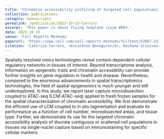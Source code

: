 ```yaml
---
title: "Chromatin accessibility profiling of targeted cell populations with laser capture microdissection coupled to ATAC-seq"
collection: publications
category: manuscripts
permalink: /publication/2023-10-23-Carraro
excerpt: 'This paper is about fixing template issue #693.'
date: 2023-10-23
venue: 'Cell Reports Methods'
paperurl: 'https://www.cell.com/cell-reports-methods/fulltext/S2667-2375(23)00250-3'
citation: 'Caterina Carraro, <b>Lorenzo Bonaguro</b>, Rachana Srinivasa, Martina van Uelft, Victoria Isakzai, Jonas Schulte-Schrepping, Prerna Gambhir, Tarek Elmzzahi, Jessica V Montgomery, Hannah Hayer, Yuanfang Li, Heidi Theis, Michael Kraut, Krishnaa T Mahbubani, Anna C Aschenbrenner, Ireen König, Eugenio Fava, Hans-Ulrich Fried, Elena De Domenico, Marc Beyer, Adem Saglam, Joachim L Schultze. (2023). &quot;Chromatin accessibility profiling of targeted cell populations with laser capture microdissection coupled to ATAC-seq".&quot; <i>Cell Reports Methods</i>. 3(10).'
---
```


Spatially resolved omics technologies reveal context-dependent cellular regulatory networks in tissues of interest. Beyond transcriptome analysis, information on epigenetic traits and chromatin accessibility can provide further insights on gene regulation in health and disease. Nevertheless, compared to the enormous advancements in spatial transcriptomics technologies, the field of spatial epigenomics is much younger and still underexplored. In this study, we report laser capture microdissection coupled to ATAC-seq (LCM-ATAC-seq) applied to fresh frozen samples for the spatial characterization of chromatin accessibility. We first demonstrate the efficient use of LCM coupled to in situ tagmentation and evaluate its performance as a function of cell number, microdissected areas, and tissue type. Further, we demonstrate its use for the targeted chromatin accessibility analysis of discrete contiguous or scattered cell populations in tissues via single-nuclei capture based on immunostaining for specific cellular markers.